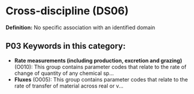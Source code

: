 # Cross-discipline (DS06)

**Definition:** No specific association with an identified domain

## P03 Keywords in this category:

- **Rate measurements (including production, excretion and grazing)** (O010): This group contains parameter codes that relate to the rate of change of quantity of any chemical sp...
- **Fluxes** (O005): This group contains parameter codes that relate to the rate of transfer of material across real or v...
